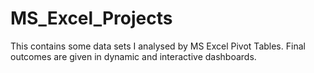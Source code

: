 # MS_Excel_Projects
This contains some data sets I analysed by MS Excel Pivot Tables. Final outcomes are given in dynamic and interactive dashboards.
